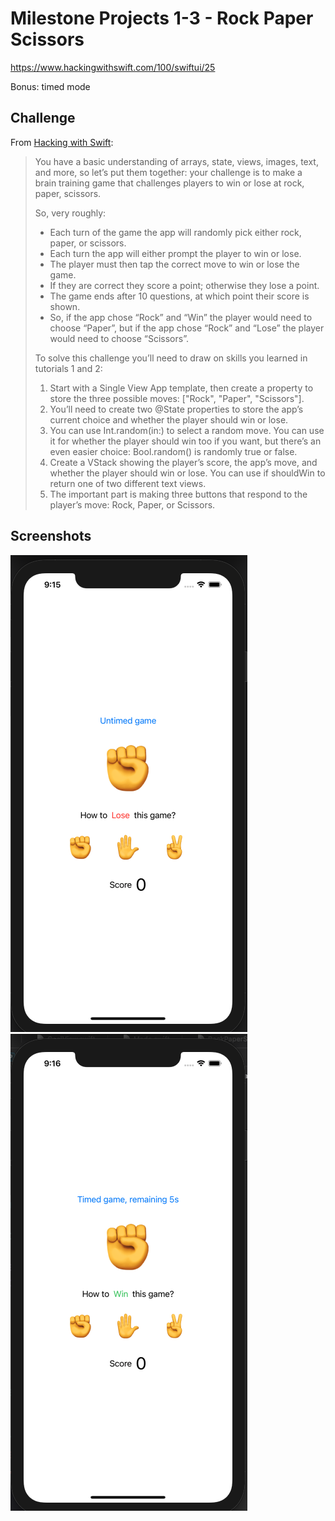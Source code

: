 # Milestone Projects 1-3 - Rock Paper Scissors

https://www.hackingwithswift.com/100/swiftui/25

Bonus: timed mode

## Challenge

From [Hacking with Swift](https://www.hackingwithswift.com/guide/ios-swiftui/2/3/challenge):
>You have a basic understanding of arrays, state, views, images, text, and more, so let’s put them together: your challenge is to make a brain training game that challenges players to win or lose at rock, paper, scissors.
>
>So, very roughly:
>
>- Each turn of the game the app will randomly pick either rock, paper, or scissors.
>- Each turn the app will either prompt the player to win or lose.
>- The player must then tap the correct move to win or lose the game.
>- If they are correct they score a point; otherwise they lose a point.
>- The game ends after 10 questions, at which point their score is shown.
>- So, if the app chose “Rock” and “Win” the player would need to choose “Paper”, but if the app chose “Rock” and “Lose” the player would need to choose “Scissors”.
>
>To solve this challenge you’ll need to draw on skills you learned in tutorials 1 and 2:
>
>1. Start with a Single View App template, then create a property to store the three possible moves: ["Rock", "Paper", "Scissors"].
>2. You’ll need to create two @State properties to store the app’s current choice and whether the player should win or lose.
>3. You can use Int.random(in:) to select a random move. You can use it for whether the player should win too if you want, but there’s an even easier choice: Bool.random() is randomly true or false.
>4. Create a VStack showing the player’s score, the app’s move, and whether the player should win or lose. You can use if shouldWin to return one of two different text views.
>5. The important part is making three buttons that respond to the player’s move: Rock, Paper, or Scissors.

## Screenshots

![screenshot1](screenshots/screen01.png)
![screenshot2](screenshots/screen02.png)
